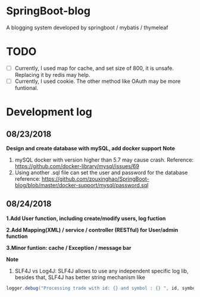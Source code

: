 # SpringBoot-blog
A blogging system developed by springboot / mybatis / thymeleaf


# TODO 
- [ ] Currently, I used map for cache, and set size of 800, it is unsafe. Replacing it by redis may help.
- [ ] Currently, I used cookie. The other method like OAuth may be more funtional.

# Development log
## 08/23/2018
__Design and create database with mySQL, add docker support__
**Note**
1. mySQL docker with version higher than 5.7 may cause crash. 
   Reference: https://github.com/docker-library/mysql/issues/69
2. Using another .sql file can set the user and password for the database
   reference: https://github.com/zouxinghao/SpringBoot-blog/blob/master/docker-support/mysql/password.sql
## 08/24/2018
__1.Add User function, including create/modify users, log fuction__

__2.Add Mapping(XML) / service / controller (RESTful) for User/admin function__

__3.Minor funtion: cache / Exception / message bar__

**Note**
1. SLF4J vs Log4J:
SLF4J allows to use any independent specific log lib, besides that, SLF4J has better string mechanism like 
```java
logger.debug("Processing trade with id: {} and symbol : {} ", id, symbol);
```

